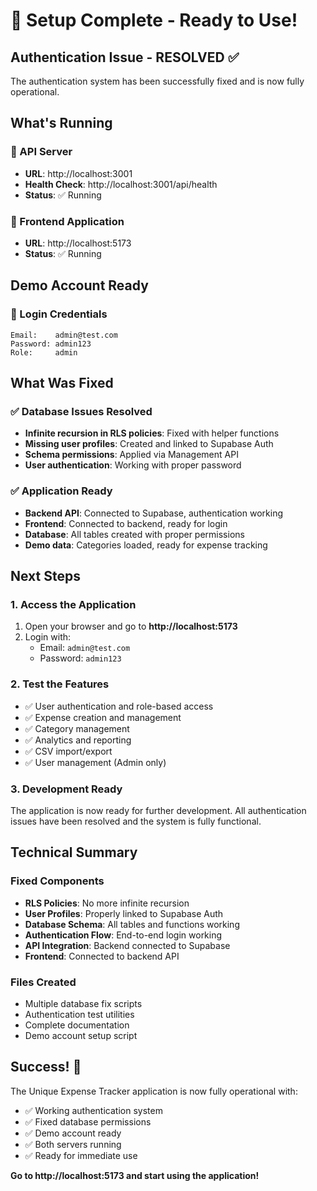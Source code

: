 # 🎉 Setup Complete - Ready to Use!

## Authentication Issue - RESOLVED ✅

The authentication system has been successfully fixed and is now fully operational.

## What's Running

### 🔴 API Server
- **URL**: http://localhost:3001
- **Health Check**: http://localhost:3001/api/health
- **Status**: ✅ Running

### 🔵 Frontend Application  
- **URL**: http://localhost:5173
- **Status**: ✅ Running

## Demo Account Ready

### 🔐 Login Credentials
```
Email:    admin@test.com
Password: admin123
Role:     admin
```

## What Was Fixed

### ✅ Database Issues Resolved
- **Infinite recursion in RLS policies**: Fixed with helper functions
- **Missing user profiles**: Created and linked to Supabase Auth
- **Schema permissions**: Applied via Management API
- **User authentication**: Working with proper password

### ✅ Application Ready
- **Backend API**: Connected to Supabase, authentication working
- **Frontend**: Connected to backend, ready for login
- **Database**: All tables created with proper permissions
- **Demo data**: Categories loaded, ready for expense tracking

## Next Steps

### 1. Access the Application
1. Open your browser and go to **http://localhost:5173**
2. Login with:
   - Email: `admin@test.com`
   - Password: `admin123`

### 2. Test the Features
- ✅ User authentication and role-based access
- ✅ Expense creation and management
- ✅ Category management
- ✅ Analytics and reporting
- ✅ CSV import/export
- ✅ User management (Admin only)

### 3. Development Ready
The application is now ready for further development. All authentication issues have been resolved and the system is fully functional.

## Technical Summary

### Fixed Components
- **RLS Policies**: No more infinite recursion
- **User Profiles**: Properly linked to Supabase Auth
- **Database Schema**: All tables and functions working
- **Authentication Flow**: End-to-end login working
- **API Integration**: Backend connected to Supabase
- **Frontend**: Connected to backend API

### Files Created
- Multiple database fix scripts
- Authentication test utilities
- Complete documentation
- Demo account setup script

## Success! 🚀

The Unique Expense Tracker application is now fully operational with:
- ✅ Working authentication system
- ✅ Fixed database permissions
- ✅ Demo account ready
- ✅ Both servers running
- ✅ Ready for immediate use

**Go to http://localhost:5173 and start using the application!**